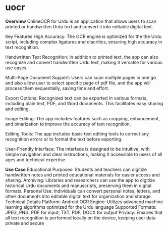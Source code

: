 # uocr



**Overview**
OnlineOCR for Urdu is an application that allows users to scan printed or handwritten Urdu text and convert it into editable digital text.

Key Features
High Accuracy: The OCR engine is optimized for the the Urdu script, including complex ligatures and diacritics, ensuring high accuracy in text recognition.

Handwritten Text Recognition: In addition to printed text, the app can also recognize and convert handwritten Urdu text, making it versatile for various use cases.

Multi-Page Document Support: Users can scan multiple pages in one go and also allow user to select specific page of pdf file, and the app will process them sequentially, saving time and effort.

Export Options: Recognized text can be exported in various formats, including plain text, PDF, and Word documents. This facilitates easy sharing and editing.

Image Editing: The app includes features such as cropping, enhancement, and binarization to improve the accuracy of text recognition.

Editing Tools: The app includes basic text editing tools to correct any recognition errors or to format the text before exporting.

User-Friendly Interface: The interface is designed to be intuitive, with simple navigation and clear instructions, making it accessible to users of all ages and technical expertise.

**Use Case**
Educational Purposes: Students and teachers can digitize handwritten notes and printed educational materials for easier access and sharing.
Archiving: Libraries and researchers can use the app to digitize historical Urdu documents and manuscripts, preserving them in digital formats.
Personal Use: Individuals can convert personal notes, letters, and other documents into editable digital text for organization and storage.
Technical Details
Platform: Android
OCR Engine: Utilizes advanced machine learning algorithms optimized for the Urdu language
Supported Formats: JPEG, PNG, PDF for input; TXT, PDF, DOCX for output
Privacy: Ensures that all text recognition is performed locally on the device, keeping user data private and secure
